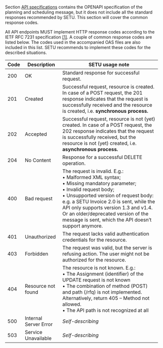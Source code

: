 Section [API specifications](api.mdx) contains the OPENAPI specification of the planning and scheduling message, but it does not include all the standard responses recommended by SETU. This section will cover the common response codes.

All API endpoints MUST implement HTTP response codes according to the IETF RFC
7231 specification [[1]](https://tools.ietf.org/html/rfc7231).
A couple of common response codes are listed below. The codes used in the accompanied
OAS files are also included in this list. SETU recommends to implement these codes for
the described situations.

| Code | Description           | SETU usage note                                                                                                                                                                                                                                                                                                                                      |
| ---- | --------------------- | ---------------------------------------------------------------------------------------------------------------------------------------------------------------------------------------------------------------------------------------------------------------------------------------------------------------------------------------------------- |
| 200  | OK                    | Standard response for successful request.                                                                                                                                                                                                                                                                                                            |
| 201  | Created               | Successful request, resource is created. In case of a POST request, the 201 response indicates that the request is successfully received and the resource is created, i.e. **synchronous process.**                                                                                                                                                  |
| 202  | Accepted              | Successful request, resource is not (yet) created. In case of a POST request, the 202 response indicates that the request is successfully received, but the resource is not (yet) created, i.e. **asynchronous process.**                                                                                                                            |
| 204  | No Content            | Response for a successful DELETE operation.                                                                                                                                                                                                                                                                                                          |
| 400  | Bad request           | The request is invalid. E.g.:<br/>• Malformed XML syntax;<br/>• Missing mandatory parameter;<br/>• Invalid request body;<br/>• Unsupported version of request body: e.g. a SETU Invoice 2.0 is sent, while the API only supports version 1.3 and v1.4. Or an older/deprecated version of the message is sent, which the API doesn’t support anymore. |
| 401  | Unauthorized          | The request lacks valid authentication credentials for the resource.                                                                                                                                                                                                                                                                                 |
| 403  | Forbidden             | The request was valid, but the server is refusing action. The user might not be authorized for the resource.                                                                                                                                                                                                                                         |
| 404  | Resource not found    | The resource is not known. E.g.:<br/>• The Assignment (identifier) of the UPDATE request is not known<br/>• The combination of method (POST) and path (/rfq) is not implemented. Alternatively, return 405 – Method not allowed.<br/>• The API path is not recognized at all                                                                         |
| 500  | Internal Server Error | _Self-describing_                                                                                                                                                                                                                                                                                                                                    |
| 503  | Service Unavailable   | _Self-describing_                                                                                                                                                                                                                                                                                                                                    |
